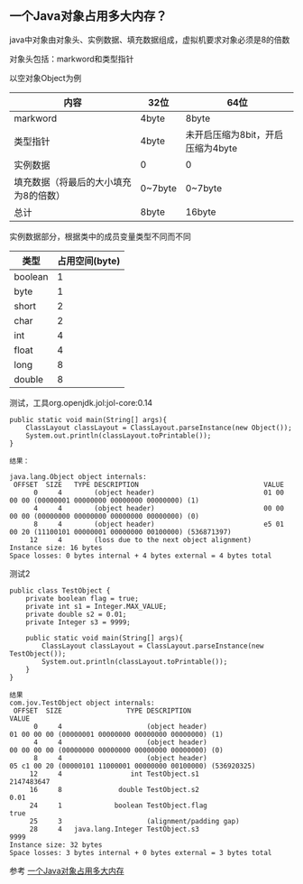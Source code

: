 ## 一个Java对象占用多大内存？

java中对象由对象头、实例数据、填充数据组成，虚拟机要求对象必须是8的倍数

对象头包括：markword和类型指针

以空对象Object为例

| 内容       | 32位    | 64位                  |
|----------|--------|----------------------|
| markword | 4byte   | 8byte                 |
| 类型指针     | 4byte   | 未开启压缩为8bit，开启压缩为4byte |
| 实例数据     | 0      | 0                    |
| 填充数据（将最后的大小填充为8的倍数）     | 0~7byte | 0~7byte               |
| 总计  |  8byte  |     16byte  |

实例数据部分，根据类中的成员变量类型不同而不同

| 类型      | 占用空间(byte) |
|---------|------------|
| boolean | 1          |
| byte    | 1          |
| short   | 2          |
| char    | 2          |
| int     | 4          |
| float |  4 |
| long  | 8 |
| double | 8 |

测试，工具org.openjdk.jol:jol-core:0.14
```
public static void main(String[] args){
    ClassLayout classLayout = ClassLayout.parseInstance(new Object());
    System.out.println(classLayout.toPrintable());
}

结果：

java.lang.Object object internals:
 OFFSET  SIZE   TYPE DESCRIPTION                               VALUE
      0     4        (object header)                           01 00 00 00 (00000001 00000000 00000000 00000000) (1)
      4     4        (object header)                           00 00 00 00 (00000000 00000000 00000000 00000000) (0)
      8     4        (object header)                           e5 01 00 20 (11100101 00000001 00000000 00100000) (536871397)
     12     4        (loss due to the next object alignment)
Instance size: 16 bytes
Space losses: 0 bytes internal + 4 bytes external = 4 bytes total

```
测试2
```
public class TestObject {
    private boolean flag = true;
    private int s1 = Integer.MAX_VALUE;
    private double s2 = 0.01;
    private Integer s3 = 9999;

    public static void main(String[] args){
        ClassLayout classLayout = ClassLayout.parseInstance(new TestObject());
        System.out.println(classLayout.toPrintable());
    }
}

结果
com.jov.TestObject object internals:
 OFFSET  SIZE                TYPE DESCRIPTION                               VALUE
      0     4                     (object header)                           01 00 00 00 (00000001 00000000 00000000 00000000) (1)
      4     4                     (object header)                           00 00 00 00 (00000000 00000000 00000000 00000000) (0)
      8     4                     (object header)                           05 c1 00 20 (00000101 11000001 00000000 00100000) (536920325)
     12     4                 int TestObject.s1                             2147483647
     16     8              double TestObject.s2                             0.01
     24     1             boolean TestObject.flag                           true
     25     3                     (alignment/padding gap)                  
     28     4   java.lang.Integer TestObject.s3                             9999
Instance size: 32 bytes
Space losses: 3 bytes internal + 0 bytes external = 3 bytes total

```

参考
[一个Java对象占用多大内存](https://www.cnblogs.com/rickiyang/p/14206724.html)